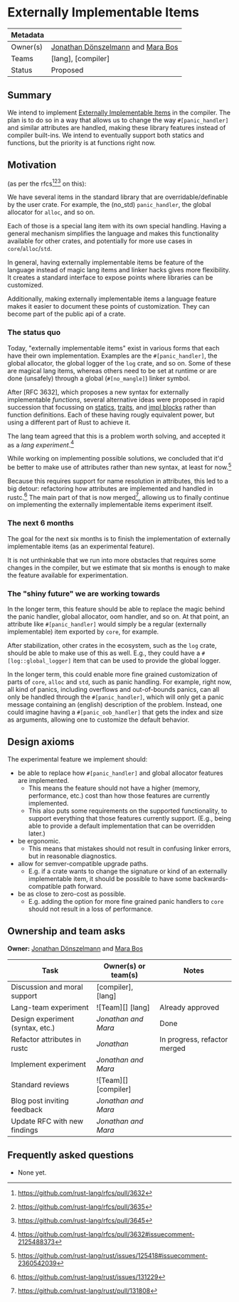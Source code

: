 # Externally Implementable Items

| Metadata |                                                                |
| -------- | -------------------------------------------------------------- |
| Owner(s) | [Jonathan Dönszelmann](@jdonszelmann) and [Mara Bos](@m-ou-se) |
| Teams    | [lang], [compiler]                                             |
| Status   | Proposed                                                       |

## Summary

We intend to implement [Externally Implementable Items](https://github.com/rust-lang/rust/issues/125418) in the compiler.
The plan is to do so in a way that allows us to change the way `#[panic_handler]` and similar attributes are handled,
making these library features instead of compiler built-ins.
We intend to eventually support both statics and functions,
but the priority is at functions right now.

## Motivation

(as per the rfcs[^1][^2][^3] on this):

We have several items in the standard library that are overridable/definable by the user crate.
For example, the (no_std) `panic_handler`, the global allocator for `alloc`, and so on.

Each of those is a special lang item with its own special handling.
Having a general mechanism simplifies the language and makes this functionality available for other crates,
and potentially for more use cases in `core`/`alloc`/`std`.

In general, having externally implementable items be feature of the language instead of magic lang items and linker hacks gives more flexibility.
It creates a standard interface to expose points where libraries can be customized.

Additionally, making externally implementable items a language feature makes it easier to document these points of customization.
They can become part of the public api of a crate.

[^1]: https://github.com/rust-lang/rfcs/pull/3632
[^2]: https://github.com/rust-lang/rfcs/pull/3635
[^3]: https://github.com/rust-lang/rfcs/pull/3645

### The status quo

Today, "externally implementable items" exist in various forms that each have their own implementation.
Examples are the `#[panic_handler]`, the global allocator, the global logger of the `log` crate, and so on.
Some of these are magical lang items, whereas others need to be set at runtime or are done (unsafely) through a global (`#[no_mangle]`) linker symbol.

After [RFC 3632], which proposes a new syntax for externally implementable _functions_,
several alternative ideas were proposed in rapid succession
that focussing on [statics](https://github.com/rust-lang/rfcs/pull/3635), [traits](https://github.com/rust-lang/rfcs/pull/3645), and [impl blocks](https://github.com/rust-lang/rfcs/pull/3632) rather than function definitions.
Each of these having rougly equivalent power, but using a different part of Rust to achieve it.

The lang team agreed that this is a problem worth solving, and accepted it as a _lang experiment_.[^4]

While working on implementing possible solutions,
we concluded that it'd be better to make use of attributes rather than new syntax, at least for now.[^5]

Because this requires support for name resolution in attributes, this led to a big detour:
refactoring how attributes are implemented and handled in rustc.[^6]
The main part of that is now merged[^7], allowing us to finally continue on implementing the externally implementable items experiment itself.

[^4]: https://github.com/rust-lang/rfcs/pull/3632#issuecomment-2125488373
[^5]: https://github.com/rust-lang/rust/issues/125418#issuecomment-2360542039
[^6]: https://github.com/rust-lang/rust/issues/131229
[^7]: https://github.com/rust-lang/rust/pull/131808

### The next 6 months

The goal for the next six months is to finish the implementation of externally implementable items (as an experimental feature).

It is not unthinkable that we run into more obstacles that requires some changes in the compiler,
but we estimate that six months is enough to make the feature available for experimentation.

### The "shiny future" we are working towards

In the longer term, this feature should be able to replace the magic behind the panic handler, global allocator, oom handler, and so on.
At that point, an attribute like `#[panic_handler]` would simply be a regular (externally implementable) item exported by `core`, for example.

After stabilization, other crates in the ecosystem, such as the `log` crate, should be able to make use of this as well.
E.g., they could have a `#[log::global_logger]` item that can be used to provide the global logger.

In the longer term, this could enable more fine grained customization of parts of `core`, `alloc` and `std`, such as panic handling.
For example, right now, all kind of panics, including overflows and out-of-bounds panics, can all only be handled
through the `#[panic_handler]`, which will only get a panic message containing an (english) description of the problem.
Instead, one could imagine having a `#[panic_oob_handler]` that gets the index and size as arguments,
allowing one to customize the default behavior.

## Design axioms

The experimental feature we implement should:

- be able to replace how `#[panic_handler]` and global allocator features are implemented.
  - This means the feature should not have a higher (memory, performance, etc.) cost than how those features are currently implemented.
  - This also puts some requirements on the supported functionality, to support everything that those features currently support.
    (E.g., being able to provide a default implementation that can be overridden later.)
- be ergonomic.
  - This means that mistakes should not result in confusing linker errors, but in reasonable diagnostics.
- allow for semver-compatible upgrade paths.
  - E.g. if a crate wants to change the signature or kind of an externally implementable item,
    it should be possible to have some backwards-compatible path forward.
- be as close to zero-cost as possible.
  - E.g. adding the option for more fine grained panic handlers to `core` should not result in a loss of performance.

## Ownership and team asks

**Owner:** [Jonathan Dönszelmann](@jdonszelmann) and [Mara Bos](@m-ou-se)

| Task                                           | Owner(s) or team(s)     | Notes |
| ---------------------------------------------- | ----------------------- | ----- |
| Discussion and moral support                   | [compiler], [lang]      |       |
| Lang-team experiment                           | ![Team][] [lang]        | Already approved |
| Design experiment (syntax, etc.)               | *Jonathan and Mara*     | Done |
| Refactor attributes in rustc                   | *Jonathan*              | In progress, refactor merged |
| Implement experiment                           | *Jonathan and Mara*     |       |
| Standard reviews                               | ![Team][] [compiler]    |       |
| Blog post inviting feedback                    | *Jonathan and Mara*     |       |
| Update RFC with new findings                   | *Jonathan and Mara*     |       |

## Frequently asked questions

- None yet.
